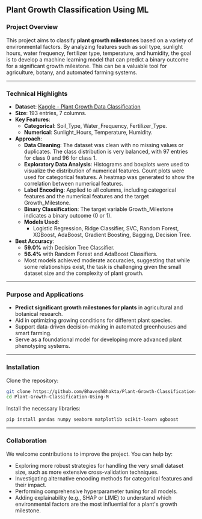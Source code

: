 ## Plant Growth Classification Using ML

### Project Overview

This project aims to classify **plant growth milestones** based on a variety of environmental factors. By analyzing features such as soil type, sunlight hours, water frequency, fertilizer type, temperature, and humidity, the goal is to develop a machine learning model that can predict a binary outcome for a significant growth milestone. This can be a valuable tool for agriculture, botany, and automated farming systems.

-----

### Technical Highlights

  * **Dataset**: [Kaggle - Plant Growth Data Classification](https://www.kaggle.com/datasets/gorororororo23/plant-growth-data-classification)
  * **Size**: 193 entries, 7 columns.
  * **Key Features**:
      * **Categorical**: Soil\_Type, Water\_Frequency, Fertilizer\_Type.
      * **Numerical**: Sunlight\_Hours, Temperature, Humidity.
  * **Approach**:
      * **Data Cleaning**: The dataset was clean with no missing values or duplicates. The class distribution is very balanced, with 97 entries for class 0 and 96 for class 1.
      * **Exploratory Data Analysis**: Histograms and boxplots were used to visualize the distribution of numerical features. Count plots were used for categorical features. A heatmap was generated to show the correlation between numerical features.
      * **Label Encoding**: Applied to all columns, including categorical features and the numerical features and the target Growth\_Milestone.
      * **Binary Classification**: The target variable Growth\_Milestone indicates a binary outcome (0 or 1).
      * **Models Used**:
          * Logistic Regression, Ridge Classifier, SVC, Random Forest, XGBoost, AdaBoost, Gradient Boosting, Bagging, Decision Tree.
  * **Best Accuracy**:
      * **59.0%** with Decision Tree Classifier.
      * **56.4%** with Random Forest and AdaBoost Classifiers.
      * Most models achieved moderate accuracies, suggesting that while some relationships exist, the task is challenging given the small dataset size and the complexity of plant growth.

-----

### Purpose and Applications

  * **Predict significant growth milestones for plants** in agricultural and botanical research.
  * Aid in optimizing growing conditions for different plant species.
  * Support data-driven decision-making in automated greenhouses and smart farming.
  * Serve as a foundational model for developing more advanced plant phenotyping systems.

-----

### Installation

Clone the repository:

```bash
git clone https://github.com/BhaveshBhakta/Plant-Growth-Classification-Using-ML.git
cd Plant-Growth-Classification-Using-M
```

Install the necessary libraries:

```bash
pip install pandas numpy seaborn matplotlib scikit-learn xgboost
```

-----

### Collaboration

We welcome contributions to improve the project. You can help by:

  * Exploring more robust strategies for handling the very small dataset size, such as more extensive cross-validation techniques.
  * Investigating alternative encoding methods for categorical features and their impact.
  * Performing comprehensive hyperparameter tuning for all models.
  * Adding explainability (e.g., SHAP or LIME) to understand which environmental factors are the most influential for a plant's growth milestone.
